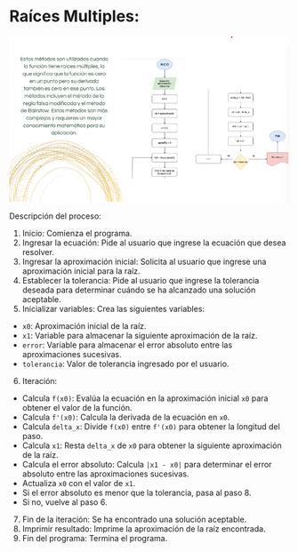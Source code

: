 # Raíces Multiples:

![Método Multiple](../../Calculadora-Ecuaciones/imagenes/metodo6.png)

Descripción del proceso:
1. Inicio: Comienza el programa.
2. Ingresar la ecuación: Pide al usuario que ingrese la ecuación que desea resolver.
3. Ingresar la aproximación inicial: Solicita al usuario que ingrese una aproximación inicial para la raíz.
4. Establecer la tolerancia: Pide al usuario que ingrese la tolerancia deseada para determinar cuándo se ha alcanzado una
solución aceptable.
5. Inicializar variables: Crea las siguientes variables:
  - `x0`: Aproximación inicial de la raíz.
  - `x1`: Variable para almacenar la siguiente aproximación de la raíz.
  - `error`: Variable para almacenar el error absoluto entre las aproximaciones sucesivas.
  - `tolerancia`: Valor de tolerancia ingresado por el usuario.
6. Iteración:
  - Calcula `f(x0)`: Evalúa la ecuación en la aproximación inicial `x0` para obtener el valor de la función.
  - Calcula `f'(x0)`: Calcula la derivada de la ecuación en `x0`.
  - Calcula `delta_x`: Divide `f(x0)` entre `f'(x0)` para obtener la longitud del paso.
  - Calcula `x1`: Resta `delta_x` de `x0` para obtener la siguiente aproximación de la raíz.
  - Calcula el error absoluto: Calcula `|x1 - x0|` para determinar el error absoluto entre las aproximaciones sucesivas.
  - Actualiza `x0` con el valor de `x1`.
  - Si el error absoluto es menor que la tolerancia, pasa al paso 8.
  - Si no, vuelve al paso 6.
7. Fin de la iteración: Se ha encontrado una solución aceptable.
8. Imprimir resultado: Imprime la aproximación de la raíz encontrada.
9. Fin del programa: Termina el programa.
